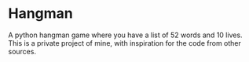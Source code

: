# Hangman
A python hangman game where you have a list of 52 words and 10 lives. This is a private project of mine, with inspiration for the code from other sources. 
